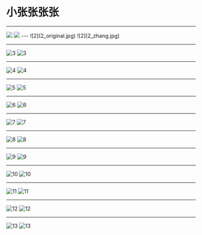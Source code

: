 # 小张张张张

---
<!--
![1](1_original.jpg)
![1](1_zhang.jpg)
-->
<li style="display:inline-block;">
  <img src="1_original.jpg"></img>
  <img src="1_zhang.jpg"></img>
</li>
---
![2](2_original.jpg)
![2](2_zhang.jpg)

---
![3](3_original.jpg)
![3](3_zhang.jpg)

---
![4](4_original.jpg)
![4](4_zhang.jpg)

---
![5](5_original.jpg)
![5](5_zhang.jpg)

---
![6](6_original.jpg)
![6](6_zhang.jpg)

---
![7](7_original.jpg)
![7](7_zhang.jpg)

---
![8](8_original.jpg)
![8](8_zhang.jpg)

---
![9](9_original.jpg)
![9](9_zhang.jpg)

---
![10](10_original.jpg)
![10](10_zhang.jpg)

---
![11](11_original.jpg)
![11](11_zhang.jpg)

---
![12](12_original.jpg)
![12](12_zhang.jpg)

---
![13](13_original.jpg)
![13](13_zhang.jpg)
